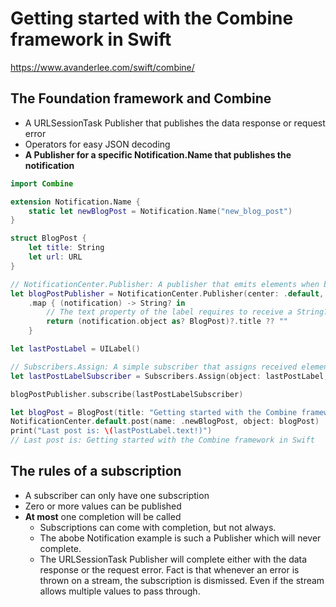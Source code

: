 # Getting started with the Combine framework in Swift
https://www.avanderlee.com/swift/combine/

## The Foundation framework and Combine

- A URLSessionTask Publisher that publishes the data response or request error
- Operators for easy JSON decoding
- **A Publisher for a specific Notification.Name that publishes the notification**

```swift 
import Combine

extension Notification.Name {
    static let newBlogPost = Notification.Name("new_blog_post")
}

struct BlogPost {
    let title: String
    let url: URL
}

// NotificationCenter.Publisher: A publisher that emits elements when broadcasting notifications.
let blogPostPublisher = NotificationCenter.Publisher(center: .default, name: .newBlogPost, object: nil)
    .map { (notification) -> String? in
        // The text property of the label requires to receive a String? value while the stream publishes a Notification.
        return (notification.object as? BlogPost)?.title ?? ""
    }

let lastPostLabel = UILabel()

// Subscribers.Assign: A simple subscriber that assigns received elements to a property indicated by a key path.
let lastPostLabelSubscriber = Subscribers.Assign(object: lastPostLabel, keyPath: \.text)

blogPostPublisher.subscribe(lastPostLabelSubscriber)

let blogPost = BlogPost(title: "Getting started with the Combine framework in Swift", url: URL(string: "https://www.avanderlee.com/swift/combine/")!)
NotificationCenter.default.post(name: .newBlogPost, object: blogPost)
print("Last post is: \(lastPostLabel.text!)")
// Last post is: Getting started with the Combine framework in Swift
```

## The rules of a subscription

- A subscriber can only have one subscription
- Zero or more values can be published
- **At most** one completion will be called
  - Subscriptions can come with completion, but not always. 
  - The abobe Notification example is such a Publisher which will never complete. 
  - The URLSessionTask Publisher will complete either with the data response or the request error. Fact is that whenever an error is thrown on a stream, the subscription is dismissed. Even if the stream allows multiple values to pass through.

